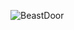 ![BeastDoor](https://github.com/yuankong666/Ultimate-RAT-Collection/assets/128066597/4d6a3abb-72df-4e1f-ab7d-5f6c99fb7f37)
